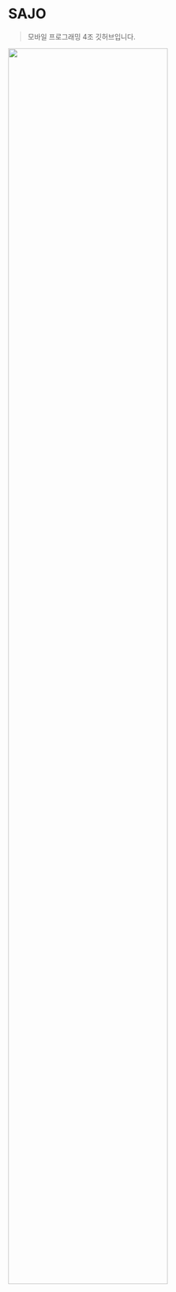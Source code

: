 # SAJO
> 모바일 프로그래밍 4조 깃허브입니다.

<img width="80%" src="https://user-images.githubusercontent.com/77886661/224867505-39e9ccd9-ad7b-45bb-955e-0e4bf920b8cd.png"/>

